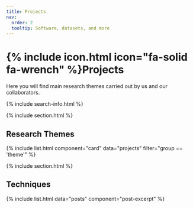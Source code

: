 ```yaml
---
title: Projects
nav:
  order: 2
  tooltip: Software, datasets, and more
---
```


# {% include icon.html icon="fa-solid fa-wrench" %}Projects

Here you will find main research themes carried out by us and our collaborators.

{% include search-info.html %}

{% include section.html %}

## Research Themes

{% include list.html component="card" data="projects" filter="group == 'theme'" %}

{% include section.html %}

## Techniques

{% include list.html data="posts" component="post-excerpt" %}
